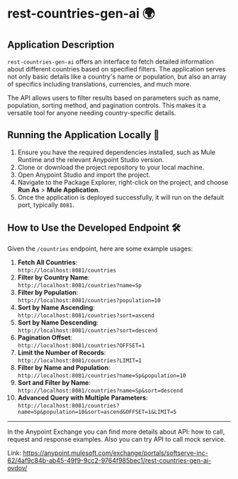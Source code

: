 # rest-countries-gen-ai 🌍

## Application Description

`rest-countries-gen-ai` offers an interface to fetch detailed information about different countries based on specified filters. The application serves not only basic details like a country's name or population, but also an array of specifics including translations, currencies, and much more.

The API allows users to filter results based on parameters such as name, population, sorting method, and pagination controls. This makes it a versatile tool for anyone needing country-specific details.

## Running the Application Locally 🚀

1. Ensure you have the required dependencies installed, such as Mule Runtime and the relevant Anypoint Studio version.
2. Clone or download the project repository to your local machine.
3. Open Anypoint Studio and import the project.
4. Navigate to the Package Explorer, right-click on the project, and choose **Run As** > **Mule Application**.
5. Once the application is deployed successfully, it will run on the default port, typically `8081`.

## How to Use the Developed Endpoint 🛠

Given the `/countries` endpoint, here are some example usages:

1. **Fetch All Countries**:  
   `http://localhost:8081/countries`
2. **Filter by Country Name**:  
   `http://localhost:8081/countries?name=Sp`
3. **Filter by Population**:  
   `http://localhost:8081/countries?population=10`
4. **Sort by Name Ascending**:  
   `http://localhost:8081/countries?sort=ascend`
5. **Sort by Name Descending**:  
   `http://localhost:8081/countries?sort=descend`
6. **Pagination Offset**:  
   `http://localhost:8081/countries?OFFSET=1`
7. **Limit the Number of Records**:  
   `http://localhost:8081/countries?LIMIT=1`
8. **Filter by Name and Population**:  
   `http://localhost:8081/countries?name=Sp&population=10`
9. **Sort and Filter by Name**:  
   `http://localhost:8081/countries?name=Sp&sort=descend`
10. **Advanced Query with Multiple Parameters**:  
    `http://localhost:8081/countries?name=Sp&population=10&sort=ascend&OFFSET=1&LIMIT=5`

---

In the Anypoint Exchange you can find more details about API: how to call, request and response examples. 
Also you can try API to call mock service. 

Link: https://anypoint.mulesoft.com/exchange/portals/softserve-inc-62/4af9c84b-ab45-49f9-9cc2-9764f985bec1/rest-countries-gen-ai-ovdov/


